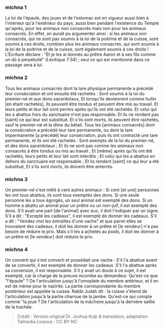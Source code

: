 
### michna 1
La loi de l'épaule, des joues et de l'estomac est en vigueur aussi bien à l'intérieur qu'à l'extérieur du pays, aussi bien pendant l'existence du Temple qu'après, pour les animaux non consacrés mais non pour les animaux consacrés. En effet, on aurait pu argumenter ainsi : si les animaux non consacrés, qui ne sont pas soumis à la loi de la poitrine et de la cuisse, sont soumis à ces droits, combien plus les animaux consacrés, qui sont soumis à la loi de la poitrine et de la cuisse, sont également soumis à ces droits ! L'Écriture déclare : "Et je les ai donnés au prêtre Aaron et à ses fils comme un dû à perpétuité" (Lévitique 7:34) ; seul ce qui est mentionné dans ce passage sera à lui.

### michna 2
Tous les animaux consacrés dont la tare physique permanente a précédé leur consécration et ont ensuite été rachetés : Sont soumis à la loi du premier-né et aux dons sacerdotaux, Et lorsqu'ils deviennent comme hullin [en étant rachetés], ils peuvent être tondus et peuvent être mis au travail. Et leurs petits et leur lait sont permis après qu'ils ont été rachetés. Et celui qui les a abattus hors du sanctuaire n'est pas responsable. Et ils ne rendent pas [saint] ce qui leur est substitué. Et s'ils sont morts, ils peuvent être rachetés, sauf le premier-né et la dîme du bétail. Tous les [animaux consacrés] dont la consécration a précédé leur tare permanente, ou dont la tare impermanente [a précédé] leur consécration, puis ils ont contracté une tare permanente, et ils ont été rachetés : Sont exempts de la loi du premier-né, et des dons sacerdotaux ; Et ils ne sont pas comme les animaux non consacrés à être tondus ou mis au travail ; Et [même] après qu'ils ont été rachetés, leurs petits et leur lait sont interdits ; Et celui qui les a abattus en dehors du sanctuaire est responsable ; Et ils rendent [saint] ce qui leur a été substitué, Et s'ils sont morts, ils doivent être enterrés.

### michna 3
Un premier-né s'est mêlé à cent autres animaux : Si cent [et une] personnes les ont tous abattus, ils sont tous exemptés des dons. Si une seule personne les a tous égorgés, un seul animal est exempté des dons. Si un homme a abattu un animal pour un prêtre ou un non-juif, il est exempté des dons. S'il avait une part [de l'animal] avec eux, il doit l'indiquer par un signe. S'il a dit : "Excepté les cadeaux", il est exempté de donner les cadeaux. S'il a dit : "Vendez-moi les entrailles d'une vache" et que parmi elles se trouvaient des cadeaux, il doit les donner à un prêtre et [le vendeur] n'a pas besoin de réduire le prix. Mais s'il les a achetés au poids, il doit les donner à un prêtre et [le vendeur] doit réduire le prix.

### michna 4
Un converti qui s'est converti et possédait une vache : S'il l'a abattue avant de se convertir, il est exempté de donner les cadeaux. S'il l'a abattue après sa conversion, il est responsable. S'il y avait un doute à ce sujet, il est exempté, car la charge de la preuve incombe au demandeur. Qu'est-ce que "l'épaule" ? De l'articulation jusqu'à l'omoplate du membre antérieur, et il en est de même pour le nazirite. La partie correspondante du membre postérieur est appelée la cuisse. Rabbi Judah dit : la cuisse s'étend de l'articulation jusqu'à la partie charnue de la jambe. Qu'est-ce qui compte comme "la joue ? De l'articulation de la mâchoire jusqu'à la dernière saillie de la trachée.

>Crédit : Version original Dr. Joshua Kulp & translation, adaptation Talmedia
>Licence : CC BY-NC